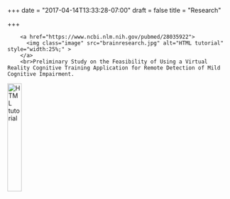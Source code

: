 +++
date = "2017-04-14T13:33:28-07:00"
draft = false
title = "Research"

+++


        <a href="https://www.ncbi.nlm.nih.gov/pubmed/28035922">
          <img class="image" src="brainresearch.jpg" alt="HTML tutorial" style="width:25%;" >
        </a> 
        <br>Preliminary Study on the Feasibility of Using a Virtual Reality Cognitive Training Application for Remote Detection of Mild Cognitive Impairment.
     
        
<!-- <div id="main">
    <div id="left"> 

    </div>
    <div  id="middle">
     Preliminary Study on the Feasibility of Using a Virtual Reality Cognitive Training Application for Remote Detection of Mild Cognitive Impairment.
    </div>
</div> -->

<a href="http://www.sciencedirect.com/science/article/pii/S2211124716315327">

  <img class="image" src="VR-in-the-brain-e1482236693190.jpg" alt="HTML tutorial" style="width:25%;">

</a> 